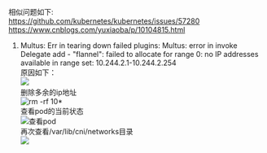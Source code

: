
相似问题如下:  
https://github.com/kubernetes/kubernetes/issues/57280  
https://www.cnblogs.com/yuxiaoba/p/10104815.html  


1. Multus: Err in tearing down failed plugins: Multus: error in invoke Delegate add - "flannel": failed to allocate for range 0: no IP addresses available in range set: 10.244.2.1-10.244.2.254   
原因如下：  
![](https://note.youdao.com/yws/public/resource/65bed9be947daa8ee70f724a1079d7e5/xmlnote/D83BE58DBCCE4325BBB266837C08F99F/23069)  
删除多余的ip地址   
![rm -rf 10*](https://note.youdao.com/yws/public/resource/65bed9be947daa8ee70f724a1079d7e5/xmlnote/18C75A1C88114BCB80AF69120FAD4C64/23073)  
查看pod的当前状态   
![查看pod](https://note.youdao.com/yws/public/resource/65bed9be947daa8ee70f724a1079d7e5/xmlnote/BB60D161A4A04645B8162B70EFE2E6BA/23075)  
再次查看/var/lib/cni/networks目录   
![](https://note.youdao.com/yws/public/resource/65bed9be947daa8ee70f724a1079d7e5/xmlnote/BF1379344A9F4B5F89EBD47F6D8F1555/23071)   






























